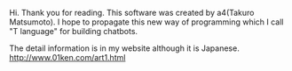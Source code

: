 Hi. Thank you for reading. This software was created by a4(Takuro Matsumoto). I hope to propagate this new way of programming which I call "T language" for building chatbots.

The detail information is in my website although it is Japanese. http://www.01ken.com/art1.html